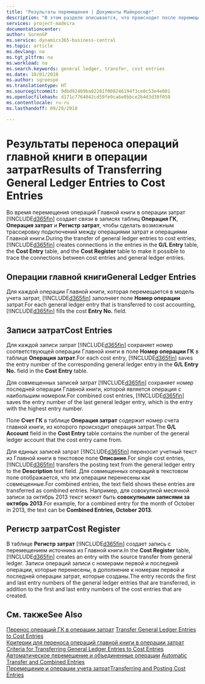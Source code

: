 ```yaml
---
title: "Результаты перемещения | Документы Майкрософт"
description: "В этом разделе описывается, что происходит после перемещения операций главной книги в операции затрат."
services: project-madeira
documentationcenter: 
author: SorenGP
ms.service: dynamics365-business-central
ms.topic: article
ms.devlang: na
ms.tgt_pltfrm: na
ms.workload: na
ms.search.keywords: general ledger, transfer, cost entries
ms.date: 10/01/2018
ms.author: sgroespe
ms.translationtype: HT
ms.sourcegitcommit: 9dbd92409ba02281f008246194f3ce0c53e4e001
ms.openlocfilehash: d171c7764042cd59fe9ca6e0bbce2b4d3d30f050
ms.contentlocale: ru-ru
ms.lasthandoff: 09/28/2018

---
```

# <a name="results-of-transferring-general-ledger-entries-to-cost-entries"></a><span data-ttu-id="3ed7d-103">Результаты переноса операций главной книги в операции затрат</span><span class="sxs-lookup"><span data-stu-id="3ed7d-103">Results of Transferring General Ledger Entries to Cost Entries</span></span>
<span data-ttu-id="3ed7d-104">Во время перемещения операций Главной книги в операции затрат [!INCLUDE[d365fin](includes/d365fin_md.md)] создает связи в записях таблиц **Операция ГК**, **Операция затрат** и **Регистр затрат**, чтобы сделать возможным трассировку подключений между операциями затрат и операциями Главной книги.</span><span class="sxs-lookup"><span data-stu-id="3ed7d-104">During the transfer of general ledger entries to cost entries, [!INCLUDE[d365fin](includes/d365fin_md.md)] creates connections in the entries in the **G/L Entry** table, the **Cost Entry** table, and the **Cost Register** table to make it possible to trace the connections between cost entries and general ledger entries.</span></span>  

## <a name="general-ledger-entries"></a><span data-ttu-id="3ed7d-105">Операции главной книги</span><span class="sxs-lookup"><span data-stu-id="3ed7d-105">General Ledger Entries</span></span>  
<span data-ttu-id="3ed7d-106">Для каждой операции Главной книги, которая перемещается в модель учета затрат, [!INCLUDE[d365fin](includes/d365fin_md.md)] заполняет поле **Номер операции** затрат.</span><span class="sxs-lookup"><span data-stu-id="3ed7d-106">For each general ledger entry that is transferred to cost accounting, [!INCLUDE[d365fin](includes/d365fin_md.md)] fills the cost **Entry No.** field.</span></span>  

## <a name="cost-entries"></a><span data-ttu-id="3ed7d-107">Записи затрат</span><span class="sxs-lookup"><span data-stu-id="3ed7d-107">Cost Entries</span></span>  
<span data-ttu-id="3ed7d-108">Для каждой записи затрат [!INCLUDE[d365fin](includes/d365fin_md.md)] сохраняет номер соответствующей операции Главной книги в поле **Номер операции ГК** в таблице **Операция затрат**.</span><span class="sxs-lookup"><span data-stu-id="3ed7d-108">For each cost entry, [!INCLUDE[d365fin](includes/d365fin_md.md)] saves the entry number of the corresponding general ledger entry in the **G/L Entry No.** field in the **Cost Entry** table.</span></span>  

<span data-ttu-id="3ed7d-109">Для совмещенных записей затрат [!INCLUDE[d365fin](includes/d365fin_md.md)] сохраняет номер последней операции Главной книги, которой является операция с наибольшим номером.</span><span class="sxs-lookup"><span data-stu-id="3ed7d-109">For combined cost entries, [!INCLUDE[d365fin](includes/d365fin_md.md)] saves the entry number of the last general ledger entry, which is the entry with the highest entry number.</span></span>  

<span data-ttu-id="3ed7d-110">Поле **Счет ГК** в таблице **Операция затрат** содержит номер счета главной книги, из которого происходит операция затрат.</span><span class="sxs-lookup"><span data-stu-id="3ed7d-110">The **G/L Account** field in the **Cost Entry** table contains the number of the general ledger account that the cost entry came from.</span></span>  

<span data-ttu-id="3ed7d-111">Для единых записей затрат [!INCLUDE[d365fin](includes/d365fin_md.md)] переносит учетный текст из Главной книги в текстовое поле **Описание**.</span><span class="sxs-lookup"><span data-stu-id="3ed7d-111">For single cost entries, [!INCLUDE[d365fin](includes/d365fin_md.md)] transfers the posting text from the general ledger entry to the **Description** text field.</span></span> <span data-ttu-id="3ed7d-112">Для совмещенных операций в текстовом поле отображается, что эти операции перенесены как совмещенные.</span><span class="sxs-lookup"><span data-stu-id="3ed7d-112">For combined entries, the text field shows these entries are transferred as combined entries.</span></span> <span data-ttu-id="3ed7d-113">Например, для совокупной месячной записи за октябрь 2013 текст может быть **совокупными записями за октябрь 2013**.</span><span class="sxs-lookup"><span data-stu-id="3ed7d-113">For example, for a combined entry for the month of October in 2013, the text can be **Combined Entries, October 2013**.</span></span>  

## <a name="cost-register"></a><span data-ttu-id="3ed7d-114">Регистр затрат</span><span class="sxs-lookup"><span data-stu-id="3ed7d-114">Cost Register</span></span>  
<span data-ttu-id="3ed7d-115">В таблице **Регистр затрат** [!INCLUDE[d365fin](includes/d365fin_md.md)] создает запись с перемещением источника из Главной книги.</span><span class="sxs-lookup"><span data-stu-id="3ed7d-115">In the **Cost Register** table, [!INCLUDE[d365fin](includes/d365fin_md.md)] creates an entry with the source transfer from general ledger.</span></span> <span data-ttu-id="3ed7d-116">Записи операций записи с номерами первой и последней операции, которые перенесены, в дополнение к номерам первой и последней операции затрат, которые созданы.</span><span class="sxs-lookup"><span data-stu-id="3ed7d-116">The entry records the first and last entry numbers of the general ledger entries that are transferred, in addition to the first and last entry numbers of the cost entries that are created.</span></span>  

## <a name="see-also"></a><span data-ttu-id="3ed7d-117">См. также</span><span class="sxs-lookup"><span data-stu-id="3ed7d-117">See Also</span></span>  
<span data-ttu-id="3ed7d-118">[Перенос операций ГК в операции затрат](finance-how-to-transfer-general-ledger-entries-to-cost-entries.md) </span><span class="sxs-lookup"><span data-stu-id="3ed7d-118">[Transfer General Ledger Entries to Cost Entries](finance-how-to-transfer-general-ledger-entries-to-cost-entries.md) </span></span>  
<span data-ttu-id="3ed7d-119">[Критерии для переноса операций главной книги в операции затрат](finance-criteria-for-transferring-general-ledger-entries-to-cost-entries.md) </span><span class="sxs-lookup"><span data-stu-id="3ed7d-119">[Criteria for Transferring General Ledger Entries to Cost Entries](finance-criteria-for-transferring-general-ledger-entries-to-cost-entries.md) </span></span>  
<span data-ttu-id="3ed7d-120">[Автоматическое перемещение и объединенные операции](finance-automatic-transfer-combined-entries.md) </span><span class="sxs-lookup"><span data-stu-id="3ed7d-120">[Automatic Transfer and Combined Entries](finance-automatic-transfer-combined-entries.md) </span></span>  
[<span data-ttu-id="3ed7d-121">Перемещение и операции учета затрат</span><span class="sxs-lookup"><span data-stu-id="3ed7d-121">Transferring and Posting Cost Entries</span></span>](finance-transfer-and-post-cost-entries.md)  

